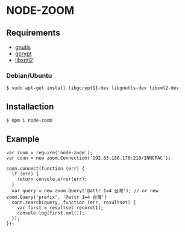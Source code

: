 NODE-ZOOM
=========

## Requirements

* [gnutls](http://www.gnutls.org/)
* [gcrypt](http://www.gnu.org/software/libgcrypt/)
* [libxml2](http://xmlsoft.org/)

### Debian/Ubuntu

    $ sudo apt-get install libgcrypt11-dev libgnutls-dev libxml2-dev

## Installaction

    $ npm i node-zoom

## Example

    var zoom = require('node-zoom');
    var conn = new zoom.Connection('192.83.186.170:210/INNOPAC');
   
    conn.connect(function (err) {
      if (err) {
        return console.error(err);
      }
      var query = new zoom.Query('@attr 1=4 台灣'); // or new zoom.Query('prefix', '@attr 1=4 台灣')
      conn.search(query, function (err, resultset) {
        var first = resultset.record(1);
        console.log(first.xml());
      });
    });

